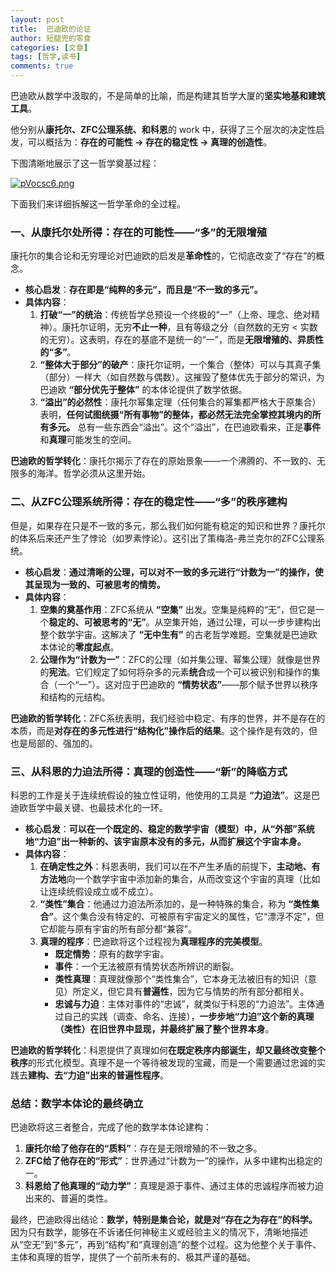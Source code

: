 ```yaml
---
layout: post
title:  巴迪欧的论证
author: 短腿兜的零食
categories: [文章]
tags: [哲学,读书]
comments: true
---
```

巴迪欧从数学中汲取的，不是简单的比喻，而是构建其哲学大厦的**坚实地基和建筑工具**。

他分别从**康托尔、ZFC公理系统、和科恩**的 work 中，获得了三个层次的决定性启发，可以概括为：**存在的可能性 → 存在的稳定性 → 真理的创造性**。

下图清晰地展示了这一哲学奠基过程：

[![pVocsc6.png](https://s21.ax1x.com/2025/09/30/pVocsc6.png)](https://imgse.com/i/pVocsc6)

下面我们来详细拆解这一哲学革命的全过程。

### 一、从康托尔处所得：存在的可能性——“多”的无限增殖

康托尔的集合论和无穷理论对巴迪欧的启发是**革命性**的，它彻底改变了“存在”的概念。

*   **核心启发**：**存在即是“纯粹的多元”，而且是“不一致的多元”。**
*   **具体内容**：
    1.  **打破“一”的统治**：传统哲学总预设一个终极的“一”（上帝、理念、绝对精神）。康托尔证明，无穷**不止一种**，且有等级之分（自然数的无穷 < 实数的无穷）。这表明，存在的基底不是统一的“一”，而是**无限增殖的、异质性的“多”**。
    2.  **“整体大于部分”的破产**：康托尔证明，一个集合（整体）可以与其真子集（部分）一样大（如自然数与偶数）。这摧毁了整体优先于部分的常识，为巴迪欧 **“部分优先于整体”** 的本体论提供了数学依据。
    3.  **“溢出”的必然性**：康托尔幂集定理（任何集合的幂集都严格大于原集合）表明，**任何试图统摄“所有事物”的整体，都必然无法完全掌控其境内的所有多元。** 总有一些东西会“溢出”。这个“溢出”，在巴迪欧看来，正是**事件**和**真理**可能发生的空间。

**巴迪欧的哲学转化**：康托尔揭示了存在的原始景象——一个沸腾的、不一致的、无限多的海洋。哲学必须从这里开始。

### 二、从ZFC公理系统所得：存在的稳定性——“多”的秩序建构

但是，如果存在只是不一致的多元，那么我们如何能有稳定的知识和世界？康托尔的体系后来还产生了悖论（如罗素悖论）。这引出了策梅洛-弗兰克尔的ZFC公理系统。

*   **核心启发**：**通过清晰的公理，可以对不一致的多元进行“计数为一”的操作，使其呈现为一致的、可被思考的情势。**
*   **具体内容**：
    1.  **空集的奠基作用**：ZFC系统从 **“空集”** 出发。空集是纯粹的“无”，但它是一个**稳定的、可被思考的“无”**。从空集开始，通过公理，可以一步步建构出整个数学宇宙。这解决了 **“无中生有”** 的古老哲学难题。空集就是巴迪欧本体论的**零度起点**。
    2.  **公理作为“计数为一”**：ZFC的公理（如并集公理、幂集公理）就像是世界的**宪法**。它们规定了如何将杂多的元素**统合**成一个可以被识别和操作的集合（一个“一”）。这对应于巴迪欧的 **“情势状态”**——那个赋予世界以秩序和结构的元结构。

**巴迪欧的哲学转化**：ZFC系统表明，我们经验中稳定、有序的世界，并不是存在的本质，而是**对存在的多元性进行“结构化”操作后的结果**。这个操作是有效的，但也是局部的、强加的。

### 三、从科恩的力迫法所得：真理的创造性——“新”的降临方式

科恩的工作是关于连续统假设的独立性证明，他使用的工具是 **“力迫法”**。这是巴迪欧哲学中最关键、也最技术化的一环。

*   **核心启发**：**可以在一个既定的、稳定的数学宇宙（模型）中，从“外部”系统地“力迫”出一种新的、该宇宙原本没有的多元，从而扩展这个宇宙本身。**
*   **具体内容**：
    1.  **在确定性之外**：科恩表明，我们可以在不产生矛盾的前提下，**主动地、有方法地**向一个数学宇宙中添加新的集合，从而改变这个宇宙的真理（比如让连续统假设成立或不成立）。
    2.  **“类性”集合**：他通过力迫法所添加的，是一种特殊的集合，称为 **“类性集合”**。这个集合没有特定的、可被原有宇宙定义的属性，它“漂浮不定”，但它却能与原有宇宙的所有部分都“兼容”。
    3.  **真理的程序**：巴迪欧将这个过程视为**真理程序的完美模型**。
        *   **既定情势**：原有的数学宇宙。
        *   **事件**：一个无法被原有情势状态所辨识的断裂。
        *   **类性真理**：真理就像那个“类性集合”，它本身无法被旧有的知识（意见）所定义，但它具有**普遍性**，因为它与情势的所有部分都相关。
        *   **忠诚与力迫**：主体对事件的“忠诚”，就类似于科恩的“力迫法”。主体通过自己的实践（调查、命名、连接），**一步步地“力迫”这个新的真理（类性）在旧世界中显现，并最终扩展了整个世界本身**。

**巴迪欧的哲学转化**：科恩提供了真理如何**在既定秩序内部诞生，却又最终改变整个秩序**的形式化模型。真理不是一个等待被发现的宝藏，而是一个需要通过忠诚的实践去**建构、去“力迫”出来的普遍性程序**。

### 总结：数学本体论的最终确立

巴迪欧将这三者整合，完成了他的数学本体论建构：

1.  **康托尔给了他存在的“质料”**：存在是无限增殖的不一致之多。
2.  **ZFC给了他存在的“形式”**：世界通过“计数为一”的操作，从多中建构出稳定的一。
3.  **科恩给了他真理的“动力学”**：真理是源于事件、通过主体的忠诚程序而被力迫出来的、普遍的类性。

最终，巴迪欧得出结论：**数学，特别是集合论，就是对“存在之为存在”的科学。** 因为只有数学，能够在不诉诸任何神秘主义或经验主义的情况下，清晰地描述从“空无”到“多元”，再到“结构”和“真理创造”的整个过程。这为他整个关于事件、主体和真理的哲学，提供了一个前所未有的、极其严谨的基础。
